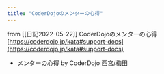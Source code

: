 ```yaml
---
title: "CoderDojoのメンターの心得"
---
```


from [[日記2022-05-22]]
CoderDojoのメンターの心得
[https://coderdojo.jp/kata#support-docs](https://coderdojo.jp/kata#support-docs)
- メンターの心得 by CoderDojo 西宮/梅田

